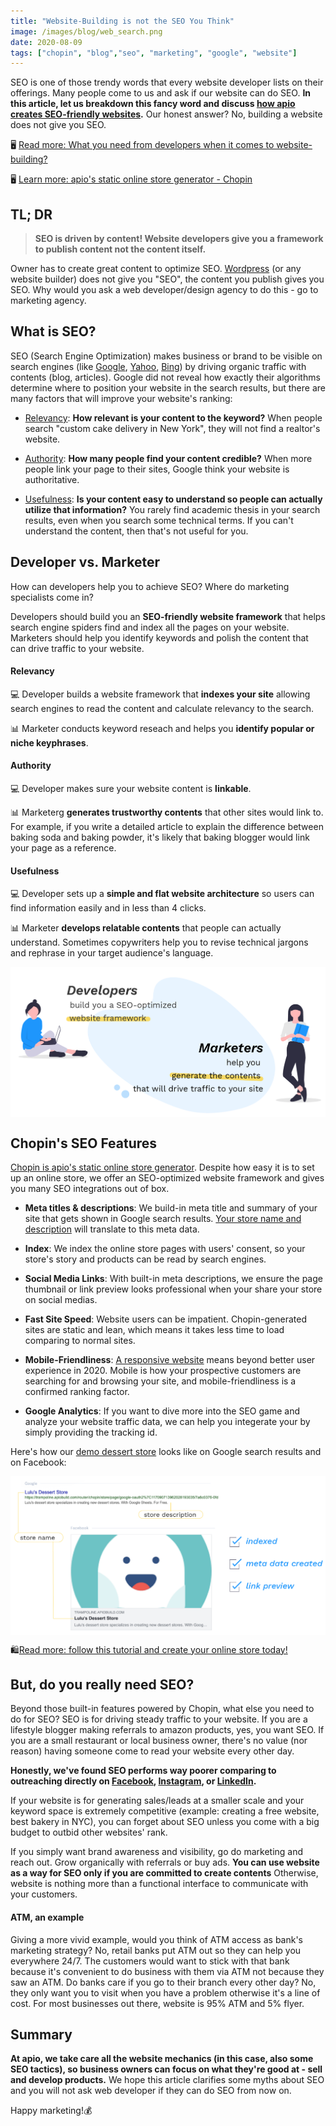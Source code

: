 ```yaml
---
title: "Website-Building is not the SEO You Think"
image: /images/blog/web_search.png
date: 2020-08-09
tags: ["chopin", "blog","seo", "marketing", "google", "website"]
---
```


SEO is one of those trendy words that every website developer lists on their offerings. Many people come to us and ask if our website can do SEO. **In this article, let us breakdown this fancy word and discuss [how apio creates SEO-friendly websites](#chopin-s-seo-features).** Our honest answer? No, building a website does not give you SEO.

🖥 [Read more: What you need from developers when it comes to website-building?](https://apiobuild.com/blog/build-a-website-for-your-business-what-do-you-need/)

🖥 [Learn more: apio\'s static online store generator - Chopin](https://apiobuild.com/blog/create-an-online-store-for-free/#introducing-chopin)

## TL; DR

> **SEO is driven by content! Website developers give you a framework to publish content not the content itself.** 

Owner has to create great content to optimize SEO. [Wordpress](https://wordpress.org/) (or any website builder) does not give you "SEO", the content you publish gives you SEO. Why would you ask a web developer/design agency to do this - go to marketing agency.

## What is SEO?

SEO (Search Engine Optimization) makes business or brand to be visible on search engines (like [Google](https://www.google.com/), [Yahoo](https://www.yahoo.com/), [Bing](https://www.bing.com/)) by driving organic traffic with contents (blog, articles). Google did not reveal how exactly their algorithms determine where to position your website in the search results, but there are many factors that will improve your website's ranking:

 - [Relevancy](#relevancy): **How relevant is your content to the keyword?** When people search "custom cake delivery in New York", they will not find a realtor's website.

 - [Authority](#authority): **How many people find your content credible?** When more people link your page to their sites, Google think your website is authoritative. 

 - [Usefulness](#usefulness): **Is your content easy to understand so people can actually utilize that information?** You rarely find academic thesis in your search results, even when you search some technical terms. If you can't understand the content, then that's not useful for you.

## Developer vs. Marketer 

How can developers help you to achieve SEO? Where do marketing specialists come in?

Developers should build you an **SEO-friendly website framework** that helps search engine spiders find and index all the pages on your website. Marketers should help you identify keywords and polish the content that can drive traffic to your website.

#### Relevancy

💻 Developer builds a website framework that **indexes your site** allowing search engines to read the content and calculate relevancy to the search.

📊 Marketer conducts keyword reseach and helps you **identify popular or niche keyphrases**.

#### Authority 

💻 Developer makes sure your website content is **linkable**.

📊 Marketerg **generates trustworthy contents** that other sites would link to. For example, if you write a detailed article to explain the difference between baking soda and baking powder, it's likely that baking blogger would link your page as a reference.

#### Usefulness

💻 Developer sets up a **simple and flat website architecture** so users can find information easily and in less than 4 clicks. 

📊 Marketer **develops relatable contents** that people can actually understand. Sometimes copywriters help you to revise technical jargons and rephrase in your target audience's language.

<img src="/images/blog/dev-vs-marketer.png" class="post-img">


## Chopin's SEO Features

[Chopin is apio\'s static online store generator](https://telescope.apiobuild.com/app/chopin). Despite how easy it is to set up an online store, we offer an SEO-optimized website framework and gives you many SEO integrations out of box.

- **Meta titles & descriptions**: We build-in meta title and summary of your site that gets shown in Google search results. [Your store name and description](https://apiobuild.com/blog/how-to-create-web-store-with-apio/#step-4-create-the-store) will translate to this meta data.

- **Index**: We index the online store pages with users' consent, so your store's story and products can be read by search engines.

- **Social Media Links**: With built-in meta descriptions, we ensure the page thumbnail or link preview looks professional when your share your store on social medias.

- **Fast Site Speed**: Website users can be impatient. Chopin-generated sites are static and lean, which means it takes less time to load comparing to normal sites.

- **Mobile-Friendliness**: [A responsive website](https://apiobuild.com/blog/create-an-online-store-for-free/#responsive-design) means beyond better user experience in 2020. Mobile is how your prospective customers are searching for and browsing your site, and mobile-friendliness is a confirmed ranking factor.

- **Google Analytics**: If you want to dive more into the SEO game and analyze your website traffic data, we can help you integerate your by simply providing the tracking id.

Here's how our [demo dessert store](https://tinyurl.com/apio-demo-store) looks like on Google search results and on Facebook:

<img src="/images/blog/link-preview.png" class="post-img">

🛍️[Read more: follow this tutorial and create your online store today!](https://apiobuild.com/blog/how-to-create-web-store-with-apio/)


## But, do you really need SEO?

Beyond those built-in features powered by Chopin, what else you need to do for SEO? SEO is for driving steady traffic to your website. If you are a lifestyle blogger making referrals to amazon products, yes, you want SEO. If you are a small restaurant or local business owner, there's no value (nor reason) having someone come to read your website every other day. 

**Honestly, we've found SEO performs way poorer comparing to outreaching directly on [Facebook](https://www.facebook.com/), [Instagram](https://www.instagram.com/), or [LinkedIn](https://www.linkedin.com/).**

If your website is for generating sales/leads at a smaller scale and your keyword space is extremely competitive (example: creating a free website, best bakery in NYC), you can forget about SEO unless you come with a big budget to outbid other websites' rank.

If you simply want brand awareness and visibility, go do marketing and reach out. Grow organically with referrals or buy ads. **You can use website as a way for SEO only if you are committed to create contents** Otherwise, website is nothing more than a functional interface to communicate with your customers.

#### ATM, an example 

Giving a more vivid example, would you think of ATM access as bank's marketing strategy? No, retail banks put ATM out so they can help you everywhere 24/7. The customers would want to stick with that bank because it's convenient to do business with them via ATM not because they saw an ATM. Do banks care if you go to their branch every other day? No, they only want you to visit when you have a problem otherwise it's a line of cost. For most businesses out there, website is 95% ATM and 5% flyer.

## Summary

**At apio, we take care all the website mechanics (in this case, also some SEO tactics), so business owners can focus on what they're good at - sell and develop products.** We hope this article clarifies some myths about SEO and you will not ask web developer if they can do SEO from now on.

Happy marketing!💰

<style>
.post-img {
    display: block;
    margin-left: auto;
    margin-right: auto;
    max-width: 100%;
}
</style>
